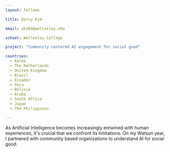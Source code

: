 ```yaml
---
layout: fellows

title: Darcy Kim

email: ak104@wellesley.edu

school: Wellesley College

project: "Community centered AI engagement for social good"

countries:
  - Korea
  - The Netherlands
  - United Kingdom
  - Brazil
  - Ecuador
  - Peru
  - Bolivia
  - Aruba
  - South Africa
  - Japan
  - The Philippines

---
```


As Artificial Intelligence becomes increasingly entwined with human experiences, it's crucial that we confront its limitations. On my Watson year, I partnered with community based organizations to understand AI for social good.
